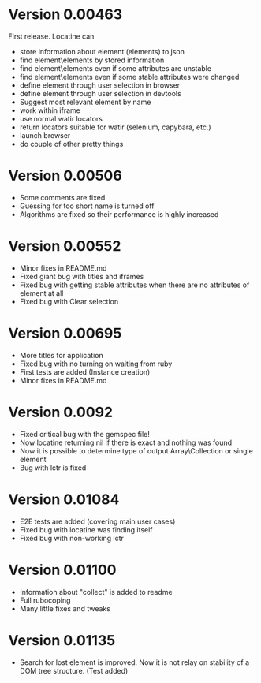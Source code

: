 # Version 0.00463
First release. Locatine can
- store information about element (elements) to json
- find element\\elements by stored information
- find element\\elements even if some attributes are unstable
- find element\\elements even if some stable attributes were changed
- define element through user selection in browser
- define element through user selection in devtools
- Suggest most relevant element by name
- work within iframe
- use normal watir locators
- return locators suitable for watir (selenium, capybara, etc.)
- launch browser
- do couple of other pretty things

# Version 0.00506
- Some comments are fixed
- Guessing for too short name is turned off
- Algorithms are fixed so their performance is highly increased

# Version 0.00552
- Minor fixes in README.md
- Fixed giant bug with titles and iframes
- Fixed bug with getting stable attributes when there are no attributes of element at all
- Fixed bug with Clear selection

# Version 0.00695
- More titles for application
- Fixed bug with no turning on waiting from ruby
- First tests are added (Instance creation)
- Minor fixes in README.md

# Version 0.0092
- Fixed critical bug with the gemspec file!
- Now locatine returning nil if there is exact and nothing was found
- Now it is possible to determine type of output Array\\Collection or single element
- Bug with lctr is fixed

# Version 0.01084
- E2E tests are added (covering main user cases)
- Fixed bug with locatine was finding itself
- Fixed bug with non-working lctr

# Version 0.01100
- Information about "collect" is added to readme
- Full rubocoping
- Many little fixes and tweaks

# Version 0.01135
- Search for lost element is improved. Now it is not relay on stability of a DOM tree structure. (Test added)
